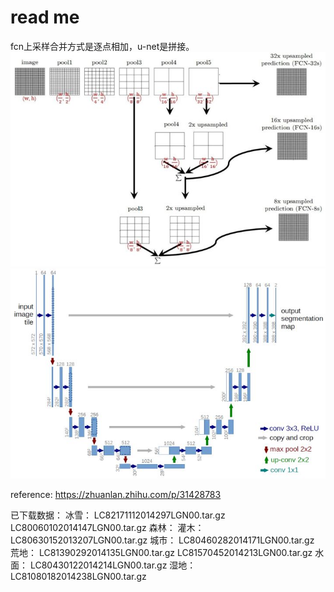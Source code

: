 # read me

fcn上采样合并方式是逐点相加，u-net是拼接。
![img](./fcn.jpg)
![img](./Unet.jpg)

reference:
<https://zhuanlan.zhihu.com/p/31428783>

已下载数据：
冰雪：  LC82171112014297LGN00.tar.gz    LC80060102014147LGN00.tar.gz
森林：
灌木：  LC80630152013207LGN00.tar.gz
城市：  LC80460282014171LGN00.tar.gz
荒地：  LC81390292014135LGN00.tar.gz    LC81570452014213LGN00.tar.gz
水面：  LC80430122014214LGN00.tar.gz
湿地：  LC81080182014238LGN00.tar.gz